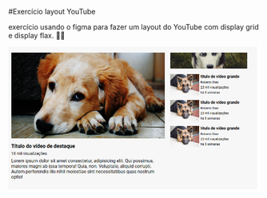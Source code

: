 #Exercício layout YouTube

exercício usando o figma para fazer um layout do YouTube com display grid e display flax. 🤍💫

<img src="./src/css/imagens/image.png" alt="layout">
